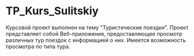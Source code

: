 # TP_Kurs_Sulitskiy
Курсовой проект выполнен на тему "Туристические поездки". Проект представляет собой Веб-приложение, предоставляющее просмотр различных тур поездок с информацией о них. Имеется возможность просмотра по типа тура.




